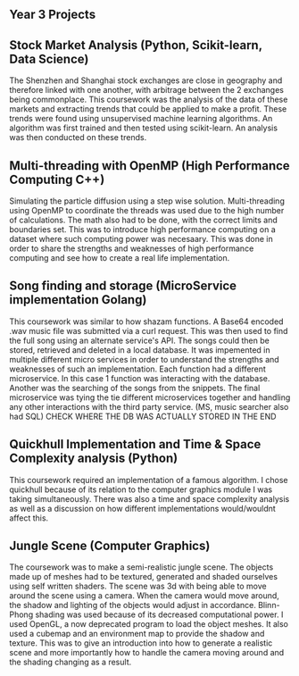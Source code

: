 ## Year 3 Projects

## Stock Market Analysis (Python, Scikit-learn, Data Science)
The Shenzhen and Shanghai stock exchanges are close in geography and therefore linked with one another, with arbitrage between the 2 exchanges being commonplace. This coursework was the analysis of the data of these markets and extracting trends that could be applied to make a profit.
These trends were found using unsupervised machine learning algorithms. An algorithm was first trained and then tested using scikit-learn. An analysis was then conducted on these trends.

## Multi-threading with OpenMP (High Performance Computing C++)
Simulating the particle diffusion using a step wise solution. Multi-threading using OpenMP to coordinate the threads was used due to the high number of calculations. The math also had to be done, with the correct limits and boundaries set. This was to introduce high performance computing on a dataset where such computing power was necesaary. This was done in order to share the strengths and weaknesses of high performance computing and see how to create a real life implementation.

## Song finding and storage (MicroService implementation Golang)
This coursework was similar to how shazam functions. A Base64 encoded .wav music file was submitted via a curl request. This was then used to find the full song using an alternate service's API. 
The songs could then be stored, retrieved and deleted in a local database. It was impemented in multiple different micro services in order to understand the strengths and weaknesses of such an implementation. Each function had a different microservice. In this case 1 function was interacting with the database. Another was the searching of the songs from the snippets. The final microservice was tying the tie different microservices together and handling any other interactions with the third party service.
(MS, music searcher also had SQL) CHECK WHERE THE DB WAS ACTUALLY STORED IN THE END

## Quickhull Implementation and Time & Space Complexity analysis (Python)
This coursework required an implementation of a famous algorithm. I chose quickhull because of its relation to the computer graphics module I was taking simultaneously.
There was also a time and space complexity analysis as well as a discussion on how different implementations would/wouldnt affect this.

## Jungle Scene (Computer Graphics)
The coursework was to make a semi-realistic jungle scene. The objects made up of meshes had to be textured, generated and shaded ourselves using self written shaders. The scene was 3d with being able to move around the scene using a camera. When the camera would move around, the shadow and lighting of the objects would adjust in accordance. Blinn-Phong shading was used because of its decreased computational power. I used OpenGL, a now deprecated program to load the object meshes. It also used a cubemap and an environment map to provide the shadow and texture. This was to give an introduction into how to generate a realistic scene and more importantly how to handle the camera moving around and the shading changing as a result.

